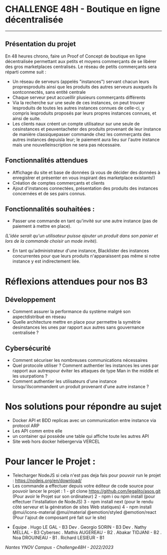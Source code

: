 #  CHALLENGE 48H - Boutique en ligne décentralisée

---

##  Présentation du projet

En 48 heures chrono, faire un Proof of Concept de boutique en ligne décentralisée permettant aux petits et moyens commerçants de se libérer des gros marketplaces centralisés.
Le réseau de petits commerçants sera réparti comme suit :
- Un réseau de serveurs (appelés "instances") servant chacun leurs propresproduits ainsi que les produits des autres serveurs auxquels ils sontconnectés, sans entité centrale
- Chaque serveur peut accueillir plusieurs commerçants différents
- Via la recherche sur une seule de ces instances, on peut trouver lesproduits de toutes les autres instances connues de celle-ci, y compris lesproduits proposés par leurs propres instances connues, et ainsi de suite.
- Les clients naux créent un compte utilisateur sur une seule de cesinstances et peuventacheter des produits provenant de leur instance de manière classiquepasser commande chez les commerçants des autres instances depuisla leur; le paiement aura lieu sur l'autre instance mais une nouvelleinscription ne sera pas nécessaire.

##  Fonctionnalités attendues

-   Affichage du site et base de données (à vous de décider des données à enregistrer et présenter en vous inspirant des marketplace existants!) 
-   Création de comptes commerçants et clients 
-   Ajout d'instances connectées, présentation des produits des instances concernées et de ses pairs connus. 

##  Fonctionnalités souhaitées :

-   Passer une commande en tant qu'invité sur une autre instance (pas de paiement à mettre en place). 

_(L'idée serait qu'un utilisateur puisse ajouter un produit dans son panier et lors de la commande choisir un mode invité)._

-   En tant qu'administrateur d'une instance, Blacklister des instances concurrentes pour que leurs produits n'apparaissent pas même si notre instance y est indirectement liée. 

# Réflexions attendues pour nos B3
## Développement 
- Comment assurer la performance du système malgré son aspectdistribué en réseau 
- Quelle architecture mettre en place pour permettre la symétrie desinstances les unes par rapport aux autres sans gouvernance centralisée ?
## Cybersécurité 
- Comment sécuriser les nombreuses communications nécessaires 
- Quel protocole utiliser ? Comment authentier les instances les unes par rapport aux autrespour éviter les attaques de type Man in the middle et les usurpations ?
- Comment authentier les utilisateurs d'une instance lorsqu'ilscommandent un produit provenant d'une autre instance ?

# Nos solutions pour répondre au sujet 

- Docker API et BDD replicas avec un communication entre instance via protocol ARP
- Les API comm entre elle 
- un container qui possède une table qui affiche toute les autres API
- Site web hors docker hébergervia VERCEL

# Pour lancer le Projet :  
- Telecharger NodeJS si cela n'est pas deja fais pour pouvoir run le projet : https://nodejs.org/en/download/
- Les commande a effectuer depuis votre éditeur de code source pour pouvoir lancer le projet :
  1 - git clone https://github.com/legalito/asos.git (Pour avoir le Projet sur son ordinateur)
  2 - npm i ou npm install (pour effectuer l'installation de NodeJS)
  3 - npm install next (pour le rendu côté serveur et la génération de sites Web statiques)
  4 - npm install @mui/icons-material @mui/material @emotion/styled @emotion/react (Pour l'ajout de composant pré fait sur le site)


* Équipe
  . Hugo LE GAL - B3 Dev
  . Georgio SORIN - B3 Dev
  . Nathy MELLAL - B3 Cybersec
  . Mathis AUGEREAU - B2
  . Abakar TIDJANI - B2 
  . Noa DROUINEAU - B1
  . Richard LESIEUR - B1


_Nantes YNOV Campus - Challenge48H - 2022/2023_
